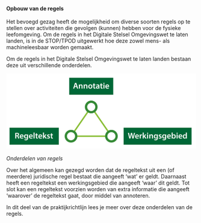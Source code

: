 ﻿#### Opbouw van de regels 

Het bevoegd gezag heeft de mogelijkheid om diverse soorten regels op te stellen
over activiteiten die gevolgen (kunnen) hebben voor de fysieke leefomgeving. Om
de regels in het Digitale Stelsel Omgevingswet te laten landen, is in de
STOP/TPOD uitgewerkt hoe deze zowel mens- als machineleesbaar worden gemaakt.

Om de regels in het Digitale Stelsel Omgevingswet te laten landen bestaan deze
uit verschillende onderdelen.

![](media/3001RegeltekstAnnotatieWerkingsgebied.png)

*Onderdelen van regels*

Over het algemeen kan gezegd worden dat de regeltekst uit een (of meerdere)
juridische regel bestaat die aangeeft ‘wat’ er geldt. Daarnaast heeft een
regeltekst een werkingsgebied die aangeeft ‘waar’ dit geldt. Tot slot kan een
regeltekst voorzien worden van extra informatie die aangeeft ‘waarover’ de
regeltekst gaat, door middel van annoteren.

In dit deel van de praktijkrichtlijn lees je meer over deze onderdelen van de regels.